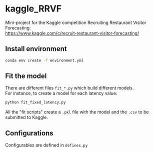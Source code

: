 # kaggle_RRVF
Mini-project for the Kaggle competition Recruiting Restaurant Visitor Forecasting:  
https://www.kaggle.com/c/recruit-restaurant-visitor-forecasting/

## Install environment
```bash
conda env create -f environment.yml
```

## Fit the model
There are different files `fit_*.py` which build different models.  
For instance, to create a model for each latency value:  
```bash
python fit_fixed_latency.py
```
All the "fit scripts" create a `.pkl` file with the model and the `.csv` to be submitted to Kaggle.

## Configurations
Configurables are defined in `defines.py`